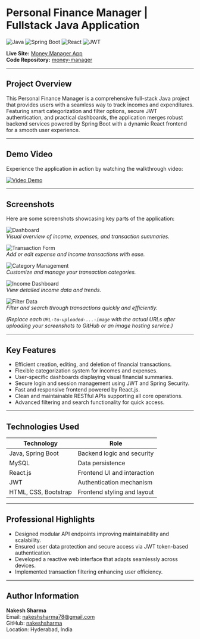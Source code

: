 # Personal Finance Manager | Fullstack Java Application

![Java](https://img.shields.io/badge/Java-007396?style=for-the-badge&logo=java&logoColor=white)
![Spring Boot](https://img.shields.io/badge/SpringBoot-6DB33F?style=for-the-badge&logo=springboot&logoColor=white)
![React](https://img.shields.io/badge/React-20232A?style=for-the-badge&logo=react&logoColor=61DAFB)
![JWT](https://img.shields.io/badge/JWT-000000?style=for-the-badge&logo=jwt&logoColor=white)

**Live Site:** [Money Manager App](https://money-manager-1-ri1z.onrender.com/home)  
**Code Repository:** [money-manager](https://github.com/nakeshsharma/money-manager)

---

## Project Overview

This Personal Finance Manager is a comprehensive full-stack Java project that provides users with a seamless way to track incomes and expenditures. Featuring smart categorization and filter options, secure JWT authentication, and practical dashboards, the application merges robust backend services powered by Spring Boot with a dynamic React frontend for a smooth user experience.

---

## Demo Video

Experience the application in action by watching the walkthrough video:

[![Video Demo](https://img.youtube.com/vi/J5TXq3BWTPA/0.jpg)](https://www.youtube.com/watch?v=J5TXq3BWTPA)

---

## Screenshots

Here are some screenshots showcasing key parts of the application:

![Dashboard](URL-to-uploaded-dashboard-image)  
*Visual overview of income, expenses, and transaction summaries.*

![Transaction Form](URL-to-uploaded-transaction-form-image)  
*Add or edit expense and income transactions with ease.*

![Category Management](URL-to-uploaded-category-management-image)  
*Customize and manage your transaction categories.*

![Income Dashboard](URL-to-uploaded-income-dashboard-image)  
*View detailed income data and trends.*

![Filter Data](URL-to-uploaded-filter-data-image)  
*Filter and search through transactions quickly and efficiently.*

*(Replace each `URL-to-uploaded-...-image` with the actual URLs after uploading your screenshots to GitHub or an image hosting service.)*

---

## Key Features

- Efficient creation, editing, and deletion of financial transactions.
- Flexible categorization system for incomes and expenses.
- User-specific dashboards displaying visual financial summaries.
- Secure login and session management using JWT and Spring Security.
- Fast and responsive frontend powered by React.js.
- Clean and maintainable RESTful APIs supporting all core operations.
- Advanced filtering and search functionality for quick access.

---

## Technologies Used

| Technology       | Role                          |
|------------------|-------------------------------|
| Java, Spring Boot| Backend logic and security    |
| MySQL            | Data persistence              |
| React.js         | Frontend UI and interaction   |
| JWT              | Authentication mechanism      |
| HTML, CSS, Bootstrap | Frontend styling and layout  |

---

## Professional Highlights

- Designed modular API endpoints improving maintainability and scalability.
- Ensured user data protection and secure access via JWT token-based authentication.
- Developed a reactive web interface that adapts seamlessly across devices.
- Implemented transaction filtering enhancing user efficiency.

---

## Author Information

**Nakesh Sharma**  
Email: [nakeshsharma78@gmail.com](mailto:nakeshsharma78@gmail.com)  
GitHub: [nakeshsharma](https://github.com/nakeshsharma)  
Location: Hyderabad, India

